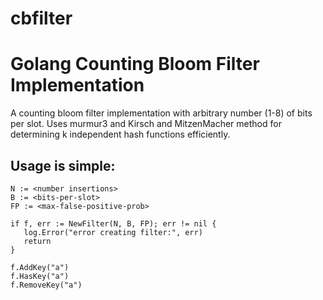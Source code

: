 cbfilter
========

# Golang Counting Bloom Filter Implementation

A counting bloom filter implementation with arbitrary number (1-8) of
bits per slot. Uses murmur3 and Kirsch and MitzenMacher method for
determining k independent hash functions efficiently.

## Usage is simple:

```
N := <number insertions>
B := <bits-per-slot>
FP := <max-false-positive-prob>

if f, err := NewFilter(N, B, FP); err != nil {
   log.Error("error creating filter:", err)
   return
}

f.AddKey("a")
f.HasKey("a")
f.RemoveKey("a")
```